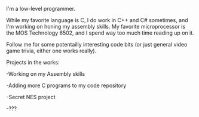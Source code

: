 I'm a low-level programmer.

While my favorite language is C, I do work in C++ and C# sometimes, and I'm working on honing my assembly skills.
My favorite microprocessor is the MOS Technology 6502, and I spend way too much time reading up on it.

Follow me for some potentailly interesting code bits (or just general video game trivia, either one works really).

Projects in the works:

-Working on my Assembly skills

-Adding more C programs to my code repository

-Secret NES project

-???
